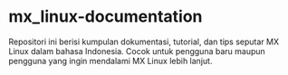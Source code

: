 # mx_linux-documentation
Repositori ini berisi kumpulan dokumentasi, tutorial, dan tips seputar MX Linux dalam bahasa Indonesia. Cocok untuk pengguna baru maupun pengguna yang ingin mendalami MX Linux lebih lanjut.
